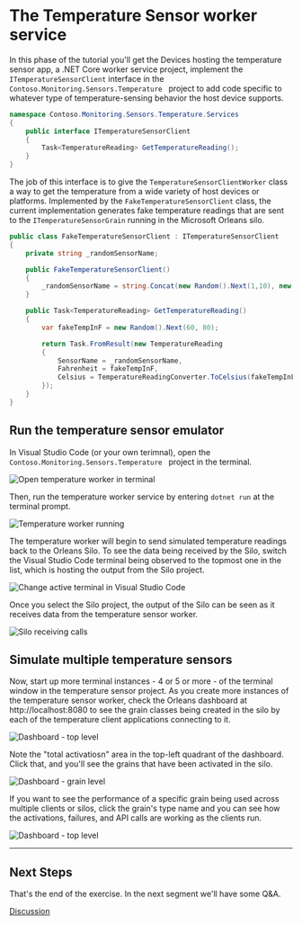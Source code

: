 # The Temperature Sensor worker service 

In this phase of the tutorial you'll get the 
Devices hosting the temperature sensor app, a .NET Core worker service project, implement the `ITemperatureSensorClient` interface in the `Contoso.Monitoring.Sensors.Temperature ` project to add code specific to whatever type of temperature-sensing behavior the host device supports.

```csharp
namespace Contoso.Monitoring.Sensors.Temperature.Services
{
    public interface ITemperatureSensorClient
    {
        Task<TemperatureReading> GetTemperatureReading();
    }
}
```

The job of this interface is to give the `TemperatureSensorClientWorker` class a way to get the temperature from a wide variety of host devices or platforms. Implemented by the `FakeTemperatureSensorClient` class, the current implementation generates fake temperature readings that are sent to the `ITemperatureSensorGrain` running in the Microsoft Orleans silo.

```csharp
public class FakeTemperatureSensorClient : ITemperatureSensorClient
{
    private string _randomSensorName;

    public FakeTemperatureSensorClient()
    {
        _randomSensorName = string.Concat(new Random().Next(1,10), new Random().Next(1,50));
    }

    public Task<TemperatureReading> GetTemperatureReading()
    {
        var fakeTempInF = new Random().Next(60, 80); 

        return Task.FromResult(new TemperatureReading
        {
            SensorName = _randomSensorName,
            Fahrenheit = fakeTempInF,
            Celsius = TemperatureReadingConverter.ToCelsius(fakeTempInF)
        });
    }
}
```

## Run the temperature sensor emulator

In Visual Studio Code (or your own terimnal), open the `Contoso.Monitoring.Sensors.Temperature ` project in the terminal. 

![Open temperature worker in terminal](media/07-open-terrminal-temperature.png)

Then, run the temperature worker service by entering `dotnet run` at the terminal prompt. 

![Temperature worker running](media/08-temperature-worker-running.png)

The temperature worker will begin to send simulated temperature readings back to the Orleans Silo. To see the data being received by the Silo, switch the Visual Studio Code terminal being observed to the topmost one in the list, which is hosting the output from the Silo project. 

![Change active terminal in Visual Studio Code](media/09-switch-terminal-vs-code.png) 

Once you select the Silo project, the output of the Silo can be seen as it receives data from the temperature sensor worker. 

![Silo receiving calls](media/10-silo-logs.png)

## Simulate multiple temperature sensors

Now, start up more terminal instances - 4 or 5 or more - of the terminal window in the temperature sensor project. As you create more instances of the temperature sensor worker, check the Orleans dashboard at http://localhost:8080 to see the grain classes being created in the silo by each of the temperature client applications connecting to it. 

![Dashboard - top level](media/11-dashboard.png)

Note the "total activatiosn" area in the top-left quadrant of the dashboard. Click that, and you'll see the grains that have been activated in the silo. 

![Dashboard - grain level](media/12-dashboard.png)

If you want to see the performance of a specific grain being used across multiple clients or silos, click the grain's type name and you can see how the activations, failures, and API calls are working as the clients run. 

![Dashboard - top level](media/13-dashboard.png)


---

## Next Steps

That's the end of the exercise. In the next segment we'll have some Q&A. 

[Discussion](06-follow-up-discussion.md)
